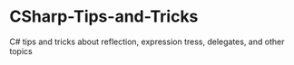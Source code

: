 # CSharp-Tips-and-Tricks
C# tips and tricks about reflection, expression tress, delegates, and other topics
